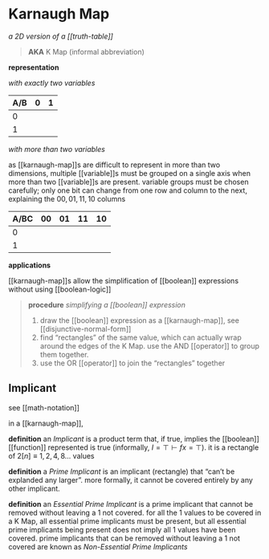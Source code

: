 # Karnaugh Map

_a 2D version of a [[truth-table]]_

> **AKA** K Map (informal abbreviation)

**representation**

_with exactly two variables_

| A/B | 0   | 1   |
| --- | --- | --- |
| 0   |     |     |
| 1   |     |     |

_with more than two variables_

as [[karnaugh-map]]s are difficult to represent in more than two dimensions, multiple [[variable]]s must be grouped on a single axis when more than two [[variable]]s are present. variable groups must be chosen carefully; only one bit can change from one row and column to the next, explaining the $00, 01, 11, 10$ columns

| A/BC | 00  | 01  | 11  | 10  |
| ---- | --- | --- | --- | --- |
| 0    |     |     |     |     |
| 1    |     |     |     |     |

**applications**

[[karnaugh-map]]s allow the simplification of [[boolean]] expressions without using [[boolean-logic]]

> **procedure** _simplifying a [[boolean]] expression_
>
> 1. draw the [[boolean]] expression as a [[karnaugh-map]], see [[disjunctive-normal-form]]
> 2. find “rectangles” of the same value, which can actually wrap around the edges of the K Map. use the AND [[operator]] to group them together.
> 3. use the OR [[operator]] to join the “rectangles” together

## Implicant

see [[math-notation]]

in a [[karnaugh-map]],

**definition** an _Implicant_ is a product term that, if true, implies the [[boolean]] [[function]] represented is true (informally, $I = \top \vdash f x = \top$). it is a rectangle of $2[n] \equiv 1, 2, 4, 8 \dots$ values

**definition** a _Prime Implicant_ is an implicant (rectangle) that “can’t be explanded any larger”. more formally, it cannot be covered entirely by any other implicant.

**definition** an _Essential Prime Implicant_ is a prime implicant that cannot be removed without leaving a $1$ not covered. for all the $1$ values to be covered in a K Map, all essential prime implicants must be present, but all essential prime implicants being present does not imply all $1$ values have been covered. prime implicants that can be removed without leaving a $1$ not covered are known as _Non-Essential Prime Implicants_
